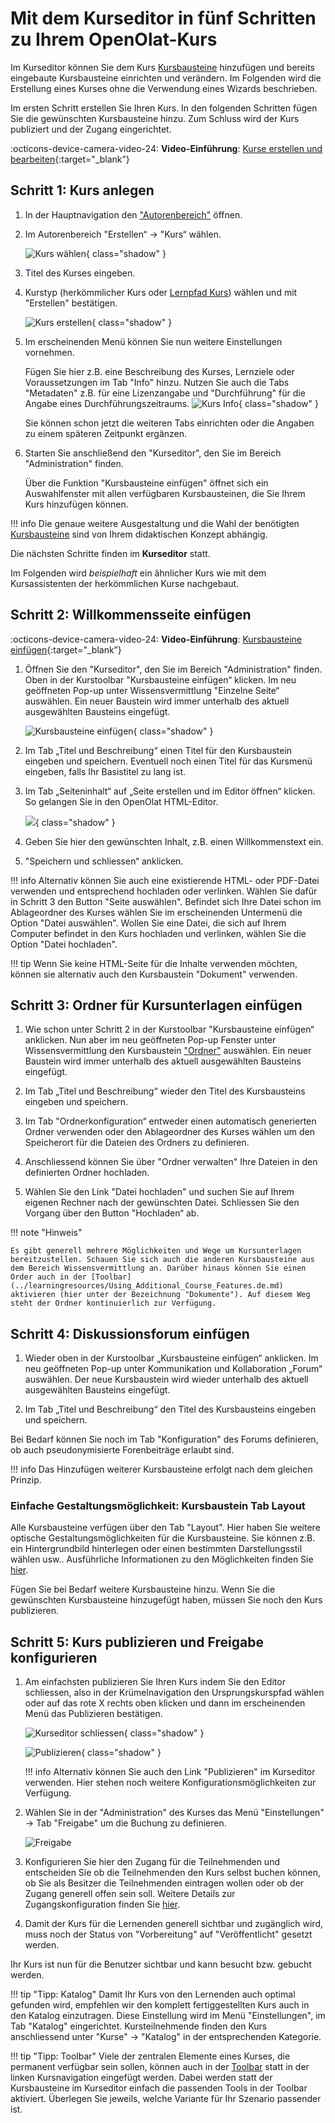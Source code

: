 # Mit dem Kurseditor in fünf Schritten zu Ihrem OpenOlat-Kurs

Im Kurseditor können Sie dem Kurs [Kursbausteine](../learningresources/Course_Elements.de.md) hinzufügen und bereits eingebaute
Kursbausteine einrichten und verändern. Im Folgenden wird die Erstellung eines
Kurses ohne die Verwendung eines Wizards beschrieben.

Im ersten Schritt erstellen Sie Ihren Kurs. In den folgenden Schritten fügen Sie die gewünschten Kursbausteine hinzu. Zum Schluss wird der Kurs publiziert und der Zugang eingerichtet.

:octicons-device-camera-video-24: **Video-Einführung**: [Kurse erstellen und bearbeiten](<https://www.youtube.com/embed/SfOSyDG0qvE>){:target="_blank”} <br>

## Schritt 1: Kurs anlegen  
  
1. In der Hauptnavigation den ["Autorenbereich"](../area_modules/Authoring.de.md) öffnen. 
  
2. Im Autorenbereich "Erstellen“ → "Kurs“ wählen. 
    
    ![Kurs wählen](assets/create_course_16_DE.png){ class="shadow" }

3. Titel des Kurses eingeben.

4. Kurstyp (herkömmlicher Kurs oder [Lernpfad Kurs](../learningresources/Learning_path_course.de.md)) wählen und mit "Erstellen" bestätigen.  
    
    ![Kurs erstellen](assets/course_create_wizard_DE.jpg){ class="shadow" }

5. Im erscheinenden Menü können Sie nun weitere Einstellungen vornehmen.

    Fügen Sie hier z.B. eine Beschreibung des Kurses, Lernziele oder Voraussetzungen im Tab "Info" hinzu. Nutzen Sie auch die Tabs "Metadaten" z.B. für eine Lizenzangabe und "Durchführung" für die Angabe eines Durchführungszeitraums.
    ![Kurs Info](assets/course_settings_info_DE.jpg){ class="shadow" }  

    Sie können schon jetzt die weiteren Tabs einrichten oder die Angaben zu einem späteren Zeitpunkt ergänzen.

6. Starten Sie anschließend den "Kurseditor", den Sie im Bereich "Administration" finden.

    Über die Funktion "Kursbausteine einfügen" öffnet sich ein Auswahlfenster mit allen verfügbaren Kursbausteinen, die Sie Ihrem Kurs hinzufügen können.  
  
!!! info 
    Die genaue weitere Ausgestaltung und die Wahl der benötigten [Kursbausteine](../course_elements/index.de.md) sind von Ihrem didaktischen Konzept abhängig.

Die nächsten Schritte finden im **Kurseditor** statt. 

Im Folgenden wird _beispielhaft_ ein ähnlicher Kurs wie mit dem Kursassistenten der herkömmlichen Kurse nachgebaut.



## Schritt 2: Willkommensseite einfügen  

:octicons-device-camera-video-24: **Video-Einführung**: [Kursbausteine einfügen](<https://www.youtube.com/embed/AJ76e3urdKA>){:target="_blank”} 

1. Öffnen Sie den "Kurseditor", den Sie im Bereich "Administration" finden. 
Oben in der Kurstoolbar "Kursbausteine einfügen“ klicken. Im neu geöffneten Pop-up unter Wissensvermittlung "Einzelne Seite“ auswählen. Ein neuer Baustein wird immer unterhalb des aktuell ausgewählten Bausteins eingefügt.

    ![Kursbausteine einfügen](assets/insert_course_elements16_DE.png){ class="shadow" }    
  
2. Im Tab „Titel und Beschreibung“ einen Titel für den Kursbaustein eingeben und speichern. Eventuell noch einen Titel für das Kursmenü eingeben, falls Ihr Basistitel zu lang ist.  

3. Im Tab „Seiteninhalt“ auf „Seite erstellen und im Editor öffnen“ klicken. So gelangen Sie in den OpenOlat HTML-Editor.

    ![](assets/single_page_content_DE.png){ class="shadow" } 
  
4. Geben Sie hier den gewünschten Inhalt, z.B. einen Willkommenstext ein.  

5. "Speichern und schliessen“ anklicken.  
  
!!! info
    Alternativ können Sie auch eine existierende HTML- oder PDF-Datei verwenden und entsprechend hochladen oder verlinken. Wählen Sie dafür in Schritt 3 den Button "Seite auswählen". Befindet sich Ihre Datei schon im Ablageordner des Kurses wählen Sie im erscheinenden Untermenü die Option "Datei auswählen". Wollen Sie eine Datei, die sich auf Ihrem Computer befindet in den Kurs hochladen und verlinken, wählen Sie die Option "Datei hochladen".

!!! tip
    Wenn Sie keine HTML-Seite für die Inhalte verwenden möchten, können sie alternativ auch den Kursbaustein "Dokument" verwenden.

## Schritt 3: Ordner für Kursunterlagen einfügen 
  
1. Wie schon unter Schritt 2 in der Kurstoolbar "Kursbausteine einfügen“ anklicken. Nun aber im neu geöffneten Pop-up Fenster unter Wissensvermittlung den Kursbaustein ["Ordner"](../learningresources/Course_Element_Folder.de.md) auswählen. Ein neuer Baustein wird immer unterhalb des aktuell ausgewählten Bausteins eingefügt.  

2. Im Tab „Titel und Beschreibung“ wieder den Titel des Kursbausteins eingeben und speichern.  

3. Im Tab "Ordnerkonfiguration“ entweder einen automatisch generierten Ordner verwenden oder den Ablageordner des Kurses wählen um den Speicherort für die Dateien des Ordners zu definieren.  

4. Anschliessend können Sie über "Ordner verwalten" Ihre Dateien in den definierten Ordner hochladen.  

5. Wählen Sie den Link "Datei hochladen" und suchen Sie auf Ihrem eigenen Rechner nach der gewünschten Datei. Schliessen Sie den Vorgang über den Button "Hochladen“ ab.  
  
!!! note "Hinweis"

    Es gibt generell mehrere Möglichkeiten und Wege um Kursunterlagen bereitzustellen. Schauen Sie sich auch die anderen Kursbausteine aus dem Bereich Wissensvermittlung an. Darüber hinaus können Sie einen Order auch in der [Toolbar](../learningresources/Using_Additional_Course_Features.de.md) aktivieren (hier unter der Bezeichnung "Dokumente"). Auf diesem Weg steht der Ordner kontinuierlich zur Verfügung.

## Schritt 4: Diskussionsforum einfügen  

1. Wieder oben in der Kurstoolbar „Kursbausteine einfügen“ anklicken. Im neu geöffneten Pop-up unter Kommunikation und Kollaboration „Forum“ auswählen. Der neue Kursbaustein wird wieder unterhalb des aktuell ausgewählten Bausteins eingefügt.  

2. Im Tab „Titel und Beschreibung“ den Titel des Kursbausteins eingeben und speichern.  
  
Bei Bedarf können Sie noch im Tab "Konfiguration" des Forums definieren, ob auch pseudonymisierte Forenbeiträge erlaubt sind.

!!! info
    Das Hinzufügen weiterer Kursbausteine erfolgt nach dem gleichen Prinzip.

### Einfache Gestaltungsmöglichkeit: Kursbaustein Tab Layout

Alle Kursbausteine verfügen über den Tab "Layout". Hier haben Sie weitere optische Gestaltungsmöglichkeiten für die Kursbausteine. Sie können z.B. ein Hintergrundbild hinterlegen oder einen bestimmten Darstellungsstil wählen usw.. Ausführliche Informationen zu den Möglichkeiten finden Sie
[hier](../learningresources/Design_possibilities_of_courses_and_course_elements.de.md).

Fügen Sie bei Bedarf weitere Kursbausteine hinzu. Wenn Sie die gewünschten Kursbausteine hinzugefügt haben, müssen Sie noch den Kurs publizieren.

## Schritt 5: Kurs publizieren und Freigabe konfigurieren 

1. Am einfachsten publizieren Sie Ihren Kurs indem Sie den Editor schliessen, also in der Krümelnavigation den Ursprungskurspfad wählen oder auf das rote X rechts oben klicken und dann im erscheinenden Menü das Publizieren bestätigen. 

    ![Kurseditor schliessen](assets/close_course_editor_DE.png){ class="shadow" }    


    ![Publizieren](assets/publish_DE.jpg){ class="shadow" }   
  
    !!! info
        Alternativ können Sie auch den Link "Publizieren" im Kurseditor verwenden. Hier stehen noch weitere Konfigurationsmöglichkeiten zur Verfügung.


2. Wählen Sie in der "Administration" des Kurses das Menü "Einstellungen" -> Tab "Freigabe" um die Buchung zu definieren.

    ![Freigabe](assets/tab_share_DE.png)  
  
3. Konfigurieren Sie hier den Zugang für die Teilnehmenden und entscheiden Sie ob die Teilnehmenden den Kurs selbst buchen können, ob Sie als Besitzer die Teilnehmenden eintragen wollen oder ob der Zugang generell offen sein soll. Weitere Details zur Zugangskonfiguration finden Sie [hier](../learningresources/Access_configuration.de.md).  

4. Damit der Kurs für die Lernenden generell sichtbar und zugänglich wird, muss noch der Status von "Vorbereitung" auf "Veröffentlicht" gesetzt werden.  
  
Ihr Kurs ist nun für die Benutzer sichtbar und kann besucht bzw. gebucht werden.

!!! tip "Tipp: Katalog"
    Damit Ihr Kurs von den Lernenden auch optimal gefunden wird, empfehlen wir den komplett fertiggestellten Kurs auch in den Katalog einzutragen. Diese Einstellung wird im Menü "Einstellungen", im Tab "Katalog" eingerichtet. Kursteilnehmende finden den Kurs anschliessend unter "Kurse" → "Katalog" in der entsprechenden Kategorie.

!!! tip "Tipp: Toolbar"
    Viele der zentralen Elemente eines Kurses, die permanent verfügbar sein sollen, können auch in der [Toolbar](../learningresources/Using_Additional_Course_Features.de.md) statt in der linken Kursnavigation eingefügt werden. Dabei werden statt der Kursbausteine im Kurseditor einfach die passenden Tools in der Toolbar aktiviert. Überlegen Sie jeweils, welche Variante für Ihr Szenario passender ist.